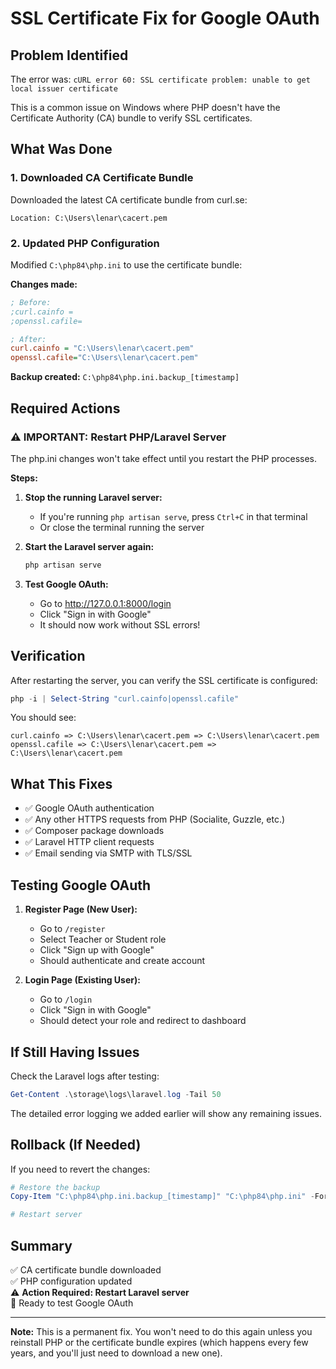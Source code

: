 # SSL Certificate Fix for Google OAuth

## Problem Identified
The error was: `cURL error 60: SSL certificate problem: unable to get local issuer certificate`

This is a common issue on Windows where PHP doesn't have the Certificate Authority (CA) bundle to verify SSL certificates.

## What Was Done

### 1. Downloaded CA Certificate Bundle
Downloaded the latest CA certificate bundle from curl.se:
```
Location: C:\Users\lenar\cacert.pem
```

### 2. Updated PHP Configuration
Modified `C:\php84\php.ini` to use the certificate bundle:

**Changes made:**
```ini
; Before:
;curl.cainfo =
;openssl.cafile=

; After:
curl.cainfo = "C:\Users\lenar\cacert.pem"
openssl.cafile="C:\Users\lenar\cacert.pem"
```

**Backup created:** `C:\php84\php.ini.backup_[timestamp]`

## Required Actions

### ⚠️ IMPORTANT: Restart PHP/Laravel Server

The php.ini changes won't take effect until you restart the PHP processes.

**Steps:**

1. **Stop the running Laravel server:**
   - If you're running `php artisan serve`, press `Ctrl+C` in that terminal
   - Or close the terminal running the server

2. **Start the Laravel server again:**
   ```powershell
   php artisan serve
   ```

3. **Test Google OAuth:**
   - Go to http://127.0.0.1:8000/login
   - Click "Sign in with Google"
   - It should now work without SSL errors!

## Verification

After restarting the server, you can verify the SSL certificate is configured:

```powershell
php -i | Select-String "curl.cainfo|openssl.cafile"
```

You should see:
```
curl.cainfo => C:\Users\lenar\cacert.pem => C:\Users\lenar\cacert.pem
openssl.cafile => C:\Users\lenar\cacert.pem => C:\Users\lenar\cacert.pem
```

## What This Fixes

- ✅ Google OAuth authentication
- ✅ Any other HTTPS requests from PHP (Socialite, Guzzle, etc.)
- ✅ Composer package downloads
- ✅ Laravel HTTP client requests
- ✅ Email sending via SMTP with TLS/SSL

## Testing Google OAuth

1. **Register Page (New User):**
   - Go to `/register`
   - Select Teacher or Student role
   - Click "Sign up with Google"
   - Should authenticate and create account

2. **Login Page (Existing User):**
   - Go to `/login`
   - Click "Sign in with Google"
   - Should detect your role and redirect to dashboard

## If Still Having Issues

Check the Laravel logs after testing:
```powershell
Get-Content .\storage\logs\laravel.log -Tail 50
```

The detailed error logging we added earlier will show any remaining issues.

## Rollback (If Needed)

If you need to revert the changes:
```powershell
# Restore the backup
Copy-Item "C:\php84\php.ini.backup_[timestamp]" "C:\php84\php.ini" -Force

# Restart server
```

## Summary

✅ CA certificate bundle downloaded  
✅ PHP configuration updated  
⚠️ **Action Required: Restart Laravel server**  
🧪 Ready to test Google OAuth

---

**Note:** This is a permanent fix. You won't need to do this again unless you reinstall PHP or the certificate bundle expires (which happens every few years, and you'll just need to download a new one).
